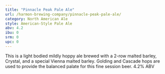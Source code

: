 ```yaml
---
title: "Pinnacle Peak Pale Ale"
url: /harmon-brewing-company/pinnacle-peak-pale-ale/
category: North American Ale
style: American-Style Pale Ale
abv: 4.2
ibu: 0
srm: 0
upc: 0
---
```

This is a light bodied mildly hoppy ale brewed with a 2-row malted barley, Crystal, and a special Vienna malted barley. Golding and Cascade hops are used to provide the balanced palate for this fine session beer. 4.2% ABV

